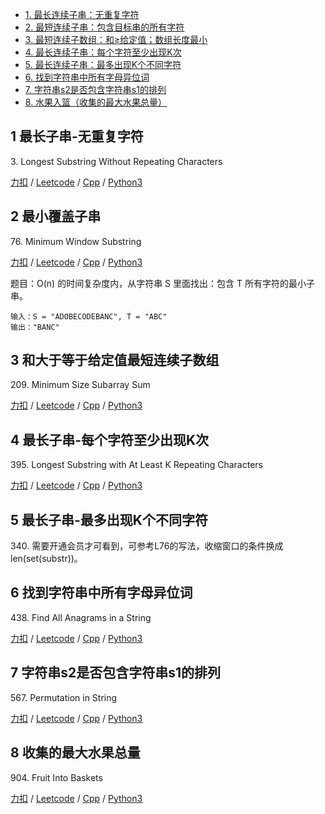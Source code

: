 <!-- GFM-TOC -->
* [1. 最长连续子串：无重复字符](#1-最长子串-无重复字符)
* [2. 最短连续子串：包含目标串的所有字符](#2-最小覆盖子串)
* [3. 最短连续子数组：和≥给定值；数组长度最小](#3-和大于等于给定值最短连续子数组)
* [4. 最长连续子串：每个字符至少出现K次](#4-最长子串-每个字符至少出现K次)
* [5. 最长连续子串：最多出现K个不同字符](#5-最长子串-最多出现K个不同字符)
* [6. 找到字符串中所有字母异位词](#6-找到字符串中所有字母异位词)
* [7. 字符串s2是否包含字符串s1的排列](#7-字符串s2是否包含字符串s1的排列)
* [8. 水果入篮（收集的最大水果总量）](#8-收集的最大水果总量)
<!-- GFM-TOC -->

## 1 最长子串-无重复字符
3\. Longest Substring Without Repeating Characters

[力扣](https://leetcode-cn.com/problems/longest-substring-without-repeating-characters/) / [Leetcode](https://leetcode.com/problems/longest-substring-without-repeating-characters/) / [Cpp](../algo_02_sliding_window/L3-m.cpp) / [Python3](../python-algorithm/algo_02_sliding_window/L3-m.py)  

## 2 最小覆盖子串
76\. Minimum Window Substring

[力扣](https://leetcode-cn.com/problems/minimum-window-substring/) / [Leetcode](https://leetcode.com/problems/minimum-window-substring/) / [Cpp](../algo_02_sliding_window/L76-h.cpp) / [Python3](../python-algorithm/algo_02_sliding_window/L76-h.py)  

题目：O(n) 的时间复杂度内，从字符串 S 里面找出：包含 T 所有字符的最小子串。   
```
输入：S = "ADOBECODEBANC", T = "ABC"
输出："BANC"
```

## 3 和大于等于给定值最短连续子数组
209\. Minimum Size Subarray Sum

[力扣](https://leetcode-cn.com/problems/minimum-size-subarray-sum/) / [Leetcode](https://leetcode.com/problems/minimum-size-subarray-sum/) / [Cpp](../algo_02_sliding_window/L209.cpp) / [Python3](../python-algorithm/algo_02_sliding_window/L209.py)  

## 4 最长子串-每个字符至少出现K次
395\. Longest Substring with At Least K Repeating Characters

[力扣](https://leetcode-cn.com/problems/longest-substring-with-at-least-k-repeating-characters/) / [Leetcode](https://leetcode.com/problems/longest-substring-with-at-least-k-repeating-characters/) / [Cpp](../algo_02_sliding_window/L395-m.cpp) / [Python3](../python-algorithm/algo_02_sliding_window/L395-m.py)  

## 5 最长子串-最多出现K个不同字符
340\. 需要开通会员才可看到，可参考L76的写法，收缩窗口的条件换成len(set(substr))。   


## 6 找到字符串中所有字母异位词
438\. Find All Anagrams in a String

[力扣](https://leetcode-cn.com/problems/find-all-anagrams-in-a-string/) / [Leetcode](https://leetcode.com/problems/find-all-anagrams-in-a-string/) / [Cpp](../algo_02_sliding_window/L438-m.cpp) / [Python3](../python-algorithm/algo_02_sliding_window/L438-m.py)  

## 7 字符串s2是否包含字符串s1的排列   
567\. Permutation in String   

[力扣](https://leetcode-cn.com/problems/permutation-in-string/) / [Leetcode](https://leetcode.com/problems/permutation-in-string/) / [Cpp](../algo_02_sliding_window/L567-m.cpp) / [Python3](../python-algorithm/algo_02_sliding_window/L567-m.py)   


## 8 收集的最大水果总量
904\. Fruit Into Baskets  

[力扣](https://leetcode-cn.com/problems/fruit-into-baskets/) / [Leetcode](https://leetcode.com/problems/fruit-into-baskets/) / [Cpp](../algo_02_sliding_window/L904-m.cpp) / [Python3](../python-algorithm/algo_02_sliding_window/L904-m.py)  








